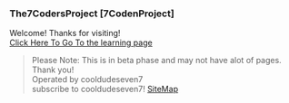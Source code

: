 ### The7CodersProject [7CodenProject]
Welcome! Thanks for visiting!\
[Click Here To Go To the learning page](Intro.html)
> Please Note: This is in beta phase and may not have alot of pages. Thank you!\
> Operated by cooldudeseven7\
> subscribe to cooldudeseven7!
[SiteMap](Map.html)
